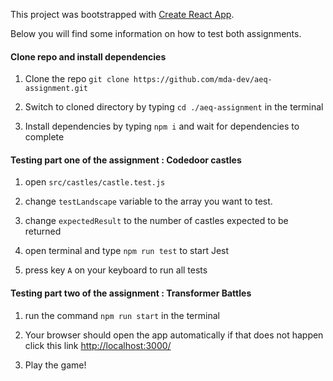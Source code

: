 This project was bootstrapped with [Create React App](https://github.com/facebookincubator/create-react-app).

Below you will find some information on how to test both assignments.

#### Clone repo and install dependencies

1. Clone the repo `git clone https://github.com/mda-dev/aeq-assignment.git`

2. Switch to cloned directory by typing `cd ./aeq-assignment` in the terminal

3. Install dependencies by typing `npm i` and wait for dependencies to complete

#### Testing part one of the assignment : Codedoor castles

1. open `src/castles/castle.test.js`

2. change `testLandscape` variable to the array you want to test.

3. change `expectedResult` to the number of castles expected to be returned

4. open terminal and type `npm run test` to start Jest

5. press key `A` on your keyboard to run all tests

#### Testing part two of the assignment : Transformer Battles

1. run the command `npm run start` in the terminal

2. Your browser should open the app automatically if that does not happen click this link [ http://localhost:3000/](http://localhost:3000/)

3. Play the game!
